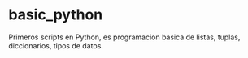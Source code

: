 # basic_python

Primeros scripts en Python, es programacion basica de listas, tuplas, diccionarios, tipos de datos.
